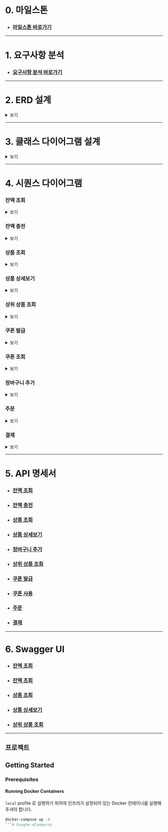 # 0. 마일스톤

- ### [마일스톤 바로가기](https://github.com/sabsiru/hanghe-eCommerce/milestones)

---
# 1. 요구사항 분석

- ### [요구사항 분석 바로가기](docs/Requirements.md)

---
# 2. ERD 설계
<details>
<summary>보기</summary>
    <img src="docs/diagram/erd.png">
</details>

---
# 3. 클래스 다이어그램 설계
<details>
<summary>보기</summary>
    <img src="docs/diagram/class_diagram.png">
</details>

---
# 4. 시퀀스 다이어그램

### 잔액 조회
<details>
<summary>보기</summary>
    <img src="docs/diagram/sequence/get_balance.png">
</details>

### 잔액 충전
<details>
<summary>보기</summary>
    <img src="docs/diagram/sequence/charge_balance.png">
</details>

### 상품 조회
<details>
<summary>보기</summary>
    <img src="docs/diagram/sequence/list_product.png">
</details>

### 상품 상세보기
<details>
<summary>보기</summary>
    <img src="docs/diagram/sequence/get_product.png">
</details>

### 상위 상품 조회
<details>
<summary>보기</summary>
    <img src="docs/diagram/sequence/popular_products.png">
</details>

### 쿠폰 발급
<details>
<summary>보기</summary>
    <img src="docs/diagram/sequence/issue_coupon.png">
</details>

### 쿠폰 조회
<details>
<summary>보기</summary>
    <img src="docs/diagram/sequence/get_coupon.png">
</details>

### 장바구니 추가
<details>
<summary>보기</summary>
    <img src="docs/diagram/sequence/add_cart.png">
</details>

### 주문
<details>
<summary>보기</summary>
    <img src="docs/diagram/sequence/order.png">
</details>

### 결제
<details>
<summary>보기</summary>
    <img src="docs/diagram/sequence/payment.png">
</details>

---
# 5. API 명세서

- ### [잔액 조회](docs/api/get-balance.md)
- ### [잔액 충전](docs/api/charge-balance.md)
- ### [상품 조회](docs/api/list-products.md)
- ### [상품 상세보기](docs/api/get-product.md)
- ### [장바구니 추가](docs/api/add-cart.md)
- ### [상위 상품 조회](docs/api/popular-products.md)
- ### [쿠폰 발급](docs/api/issue-coupon.md)
- ### [쿠폰 사용](docs/api/use-coupon.md)
- ### [주문](docs/api/order.md)
- ### [결제](docs/api/payments.md)

---
# 6. Swagger UI
- ### [잔액 조회](docs/swagger/get-balance.md)
- ### [잔액 조회](docs/swagger/charge-balance.md)
- ### [상품 조회](docs/swagger/list-products.md)
- ### [상품 상세보기](docs/swagger/get-product.md)
- ### [상위 상품 조회](docs/swagger/popular-products.md)
---


## 프로젝트

## Getting Started

### Prerequisites

#### Running Docker Containers

`local` profile 로 실행하기 위하여 인프라가 설정되어 있는 Docker 컨테이너를 실행해주셔야 합니다.

```bash
docker-compose up -d
```# hanghe-eCommerce
